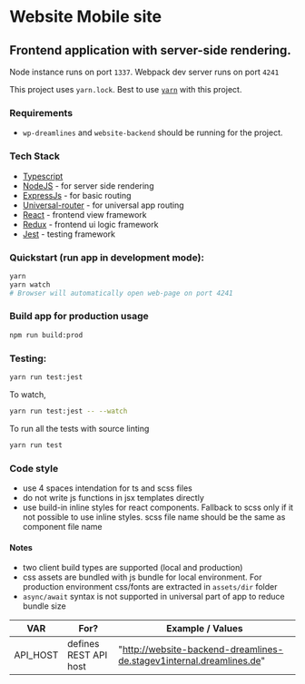 # Website Mobile site

## Frontend application with server-side rendering.

Node instance runs on port `1337`.
Webpack dev server runs on port `4241`

This project uses `yarn.lock`. Best to use [`yarn`](https://yarnpkg.com/en/) with this project.

### Requirements
 - `wp-dreamlines` and `website-backend` should be running for the project.

### Tech Stack

 - [Typescript](https://www.typescriptlang.org/docs/tutorial.html)
 - [NodeJS](https://nodejs.org/en) - for server side rendering
 - [ExpressJs](http://expressjs.com/en/4x/api.html) - for basic routing
 - [Universal-router](https://github.com/kriasoft/universal-router) - for universal app routing
 - [React](https://github.com/facebook/react) - frontend view framework
 - [Redux](https://github.com/reactjs/redux) - frontend ui logic framework
 - [Jest](https://facebook.github.io/jest/) - testing framework

### Quickstart (run app in development mode):
```bash
yarn
yarn watch
# Browser will automatically open web-page on port 4241

```
### Build app for production usage
```bash
npm run build:prod
```
### Testing:


```bash
yarn run test:jest
```

To watch,

```bash
yarn run test:jest -- --watch
```

To run all the tests with source linting

```bash
yarn run test
```

### Code style

 - use 4 spaces intendation for ts and scss files
 - do not write js functions in jsx templates directly
 - use build-in inline styles for react components. Fallback to
   scss only if it not possible to use inline styles. scss file name should be the same as component file name   
#### Notes

- two client build types are supported (local and production)
- css assets are bundled with js bundle for local environment. For production environment css/fonts are extracted in `assets/dir` folder
- `async/await` syntax is not supported in universal part of app to reduce bundle size


|VAR	                                |For?  	                                                                                |Example / Values   	                                                |
|---	                                |---	                                                                                |---	                                                                |
|API_HOST	                            |defines REST API host                                          | "http://website-backend-dreamlines-de.stagev1internal.dreamlines.de"|
